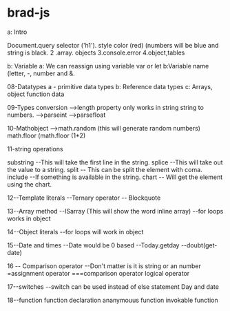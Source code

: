 # brad-js

 a: Intro 

Document.query selector ('h1'). style color (red) (numbers will be blue and string is black.
2 .array. objects
3.console.error
4.object,tables

b: Variable
 a: We can reassign using variable var or let
 b:Variable name (letter, -, number and &.
 
 08-Datatypes
 a - primitive data types
 b: Reference data types
 c: Arrays, object function data
 
 09-Types conversion
 -->length property only works in string string to numbers.
 -->parseint
 -->parsefloat
 
 10-Mathobject
 -->math.random (this will generate random numbers)
 math.floor (math.floor (1*2)
 
 11-string operations
 
 substring --This will take the first line in the string.
 splice --This will take out the value to a string.
split -- This can be split the element with coma.
include --If something is available in the string.
 chart -- Will get the element using the chart.
 
 12--Template literals
 --Ternary operator
 -- Blockquote
 
 13--Array method
 --ISarray (This will show the word inline array)
 --for loops works in object
 
 14--Object literals
 --for loops will work in object
 
 15--Date and times
 --Date would be 0 based
 --Today.getday
 --doubt(get-date)
 
 16 -- Comparison operator
 --Don't matter is it is string or an number
 =assignment operator
 ===comparison operator
 logical operator
 
 17--switches
 --switch can be used instead of else statement
 Day and date
 
 18--function
 function declaration
 ananymouus function
 invokable function
